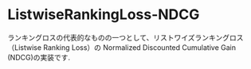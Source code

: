 # ListwiseRankingLoss-NDCG
ランキングロスの代表的なものの一つとして、リストワイズランキングロス（Listwise Ranking Loss）の Normalized Discounted Cumulative Gain (NDCG)の実装です.
